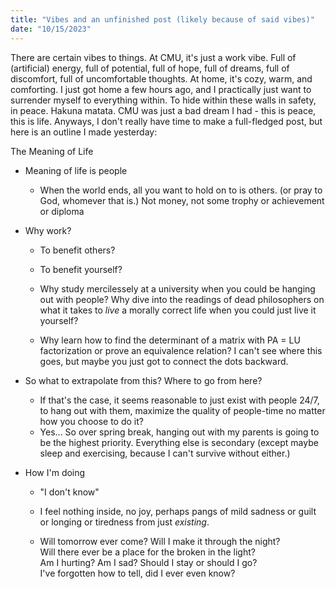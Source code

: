 ```yaml
---
title: "Vibes and an unfinished post (likely because of said vibes)"
date: "10/15/2023"
---
```


There are certain vibes to things. At CMU, it's just a work vibe. Full of (artificial) energy, full of potential, full of hope, full of dreams, full of discomfort, full of uncomfortable thoughts. At home, it's cozy, warm, and comforting. I just got home a few hours ago, and I practically just want to surrender myself to everything within. To hide within these walls in safety, in peace. Hakuna matata. CMU was just a bad dream I had - this is peace, this is life. Anyways, I don't really have time to make a full-fledged post, but here is an outline I made yesterday:

The Meaning of Life

- Meaning of life is people
  
  - When the world ends, all you want to hold on to is others. (or pray to God, whomever that is.) Not money, not some trophy or achievement or diploma

- Why work?
  
  - To benefit others?
  
  - To benefit yourself?
  
  - Why study mercilessely at a university when you could be hanging out with people? Why dive into the readings of dead philosophers on what it takes to *live* a morally correct life when you could just live it yourself?
  
  - Why learn how to find the determinant of a matrix with PA = LU factorization or prove an equivalence relation? I can't see where this goes, but maybe you just got to connect the dots backward. 

- So what to extrapolate from this? Where to go from here?
  
  - If that's the case, it seems reasonable to just exist with people 24/7, to hang out with them, maximize the quality of people-time no matter how you choose to do it?
  - Yes... So over spring break, hanging out with my parents is going to be the highest priority. Everything else is secondary (except maybe sleep and exercising, because I can't survive without either.)

- How I'm doing
  
  - "I don't know"
  
  - I feel nothing inside, no joy, perhaps pangs of mild sadness or guilt or longing or tiredness from just *existing*. 
  
  - Will tomorrow ever come? Will I make it through the night?  
    Will there ever be a place for the broken in the light?  
    Am I hurting? Am I sad? Should I stay or should I go?  
    I've forgotten how to tell, did I ever even know?


